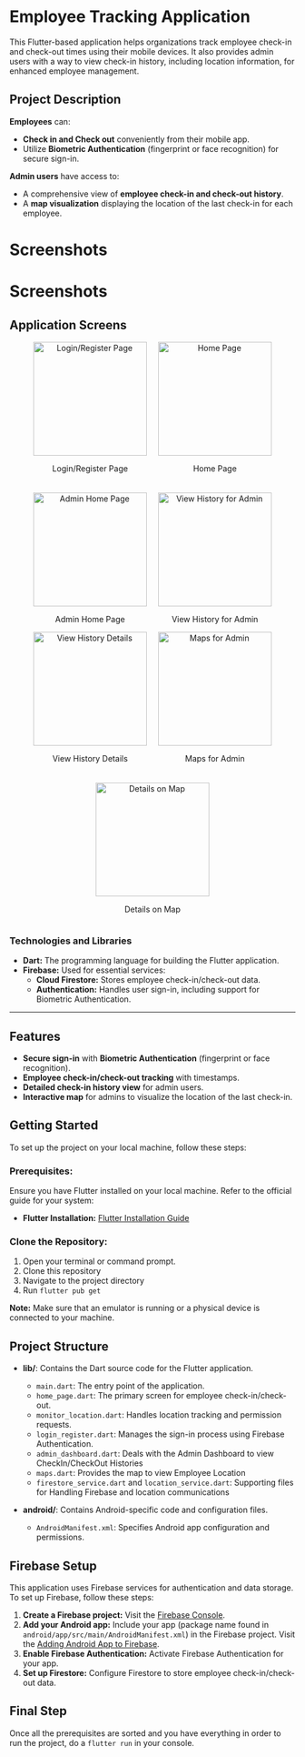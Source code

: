 # Employee Tracking Application

This Flutter-based application helps organizations track employee check-in and check-out times using their mobile devices. It also provides admin users with a way to view check-in history, including location information, for enhanced employee management.

## Project Description

**Employees** can:
- **Check in and Check out** conveniently from their mobile app.
- Utilize **Biometric Authentication** (fingerprint or face recognition) for secure sign-in.

**Admin users** have access to:
- A comprehensive view of **employee check-in and check-out history**.
- A **map visualization** displaying the location of the last check-in for each employee.

# Screenshots

# Screenshots

## Application Screens

<div style="display: flex; flex-wrap: wrap; justify-content: center; gap: 20px;">

  <div style="text-align: center;">
    <img src="screenshots/login_register.jpg" alt="Login/Register Page" style="width: 200px; height: auto;">
    <p>Login/Register Page</p>
  </div>

  <div style="text-align: center;">
    <img src="screenshots/home.jpg" alt="Home Page" style="width: 200px; height: auto;">
    <p>Home Page</p>
  </div>

  <div style="text-align: center;">
    <img src="screenshots/admin_home.jpg" alt="Admin Home Page" style="width: 200px; height: auto;">
    <p>Admin Home Page</p>
  </div>

  <div style="text-align: center;">
    <img src="screenshots/admin_view_history.jpg" alt="View History for Admin" style="width: 200px; height: auto;">
    <p>View History for Admin</p>
  </div>

</div>

<div style="display: flex; flex-wrap: wrap; justify-content: center; gap: 20px;">

  <div style="text-align: center;">
    <img src="screenshots/admin_show_history.jpg" alt="View History Details" style="width: 200px; height: auto;">
    <p>View History Details</p>
  </div>

  <div style="text-align: center;">
    <img src="screenshots/admin_maps.jpg" alt="Maps for Admin" style="width: 200px; height: auto;">
    <p>Maps for Admin</p>
  </div>

  <div style="text-align: center;">
    <img src="screenshots/admin_details_on_map.jpg" alt="Details on Map" style="width: 200px; height: auto;">
    <p>Details on Map</p>
  </div>

</div>


### Technologies and Libraries
- **Dart:** The programming language for building the Flutter application.
- **Firebase:** Used for essential services:
  - **Cloud Firestore:** Stores employee check-in/check-out data.
  - **Authentication:** Handles user sign-in, including support for Biometric Authentication.

---

## Features
- **Secure sign-in** with **Biometric Authentication** (fingerprint or face recognition).
- **Employee check-in/check-out tracking** with timestamps.
- **Detailed check-in history view** for admin users.
- **Interactive map** for admins to visualize the location of the last check-in.


## Getting Started

To set up the project on your local machine, follow these steps:

### Prerequisites:
Ensure you have Flutter installed on your local machine. Refer to the official guide for your system:

- **Flutter Installation:** [Flutter Installation Guide](https://docs.flutter.dev/get-started/install)

### Clone the Repository:
1. Open your terminal or command prompt.
2. Clone this repository
3. Navigate to the project directory
4. Run ```flutter pub get ```


**Note:** Make sure that an emulator is running or a physical device is connected to your machine.


## Project Structure

- **lib/**: Contains the Dart source code for the Flutter application.
  - `main.dart`: The entry point of the application.
  - `home_page.dart`: The primary screen for employee check-in/check-out.
  - `monitor_location.dart`: Handles location tracking and permission requests.
  - `login_register.dart`: Manages the sign-in process using Firebase Authentication.
  - `admin_dashboard.dart`: Deals with the Admin Dashboard to view CheckIn/CheckOut Histories
  - `maps.dart`: Provides the map to view Employee Location
  - `firestore_service.dart` and `location_service.dart`: Supporting files for Handling Firebase and location communications

- **android/**: Contains Android-specific code and configuration files.
  - `AndroidManifest.xml`: Specifies Android app configuration and permissions.


## Firebase Setup

This application uses Firebase services for authentication and data storage. To set up Firebase, follow these steps:

1. **Create a Firebase project:** Visit the [Firebase Console](https://console.firebase.google.com/).
2. **Add your Android app:** Include your app (package name found in `android/app/src/main/AndroidManifest.xml`) in the Firebase project. Visit the [Adding Android App to Firebase](https://firebase.google.com/docs/android/setup?authuser=0&hl=en).
3. **Enable Firebase Authentication:** Activate Firebase Authentication for your app.
4. **Set up Firestore:** Configure Firestore to store employee check-in/check-out data.



## Final Step 

Once all the prerequisites are sorted and you have everything in order to run the project, 
do a ```flutter run```
in your console. 
